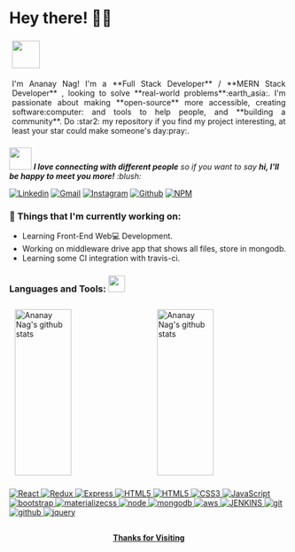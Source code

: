 <!-- Greeting -->

# Hey there! :wave::smiley:

<!--Introduction -->

<img width="50" height="50" align="center"
         src="https://avatars.githubusercontent.com/u/36204888?&v=4" style="margin:5px;text-align: justify;" />
<p style="margin:5px;text-align: justify;">
I'm Ananay Nag! I'm a  **Full Stack Developer** / **MERN Stack Developer** , looking to solve **real-world problems**:earth_asia:. I'm passionate about making **open-source** more accessible, creating software:computer: and tools to help people, and **building a community**. Do :star2: my repository if you find my project interesting, at least your star could make someone's day:pray:.</p>
<br>
<img src="https://media.giphy.com/media/LnQjpWaON8nhr21vNW/giphy.gif" width="40"> <em><b>I love connecting with different people</b> so if you want to say <b>hi, I'll be happy to meet you more!</b> :blush:</em>

<!-- Your badges -->

[![Linkedin](https://img.shields.io/badge/ananay-blue?style=flat&logo=Linkedin&logoColor=white)](https://www.linkedin.com/in/ananay-nag)
[![Gmail](https://img.shields.io/badge/-ananaynag1994s-c14438?style=flat&logo=Gmail&logoColor=white)](mailto:ananaynag1994s@gmail.com)
[![Instagram](https://img.shields.io/badge/-ananay-c13584?style=flat&labelColor=c13584&logo=instagram&logoColor=white)](https://www.instagram.com/chaurasiya.anu)
[![Github](https://img.shields.io/badge/ananay-black?style=flat&labelColor=black&logo=github&logoColor=white)](https://gitstats.me/ananay-nag)
[![NPM](https://img.shields.io/badge/ananay-white?style=flat&labelColor=white&logo=NPM&logoColor=white)](https://www.npmjs.com/~ananay-nag)

<!-- Sample Dev class image -->

### 💼 Things that I'm currently working on:

- Learning Front-End Web:computer: Development.
- Working on middleware drive app that shows all files, store in mongodb.
- Learning some CI integration with travis-ci.


### Languages and Tools: <img src="https://media.giphy.com/media/WUlplcMpOCEmTGBtBW/giphy.gif" width="30">

<div height="50%">
  <a href="https://gitstats.me/ananay-nag">
    <img width="45%" height="300" align="center" alt="Ananay Nag's github stats"
         src="https://github-readme-stats.vercel.app/api?username=ananay-nag&show_icons=true&theme=algolia&count_private=true&include_all_commits=true" style="margin:10px"/>
    <img width="45%" height="300" align="right" alt="Ananay Nag's github stats" 
         src="https://github-readme-stats.vercel.app/api/top-langs/?username=ananay-nag&theme=radical&title_color=8E2DE2&text_color=fff" style="margin:10px"/>
   <!-- <img width="30%" height="auto" align="right" alt="Joykishan's github stats" 
         src="https://github-readme-stats.vercel.app/api/top-langs/?username=joykishansharma&layout=compact" />
         
NOTE: Top languages does not indicate my skill level or something like that, it's a github metric of which languages i have the most code on github. -->
  </a>
</div>

 <!-- icons -->

![React](https://img.shields.io/badge/React-grey?style=for-the-badge&logo=React&logoColor=white&labelColor=8E2DE2)
![Redux](https://img.shields.io/badge/Redux-grey?style=for-the-badge&logo=Redux&logoColor=white&labelColor=8E2DE2)
![Express](https://img.shields.io/badge/Express-grey?style=for-the-badge&logo=Express&logoColor=white&labelColor=8E2DE2)
![HTML5](https://img.shields.io/badge/html%205-grey?style=for-the-badge&logo=html5&logoColor=white&labelColor=8E2DE2)
![HTML5](https://img.shields.io/badge/html%205-grey?style=for-the-badge&logo=html5&logoColor=white&labelColor=8E2DE2)
![CSS3](https://img.shields.io/badge/css%203-grey?style=for-the-badge&logo=css3&logoColor=white&labelColor=8E2DE2)
![JavaScript](https://img.shields.io/badge/-JavaScript-grey?style=for-the-badge&logo=javascript&logoColor=white&labelColor=8E2DE2)
![bootstrap](https://img.shields.io/badge/-bootstrap-grey?style=for-the-badge&logo=bootstrap&logoColor=white&labelColor=8E2DE2)
![materializecss](https://img.shields.io/badge/Materialize%20css-grey?style=for-the-badge&logo=google&logoColor=white&labelColor=8E2DE2)
![node](https://img.shields.io/badge/-node-grey?style=for-the-badge&logo=node.js&logoColor=white&labelColor=8E2DE2)
![mongodb](https://img.shields.io/badge/-mongodb-grey?style=for-the-badge&logo=mongodb&logoColor=white&labelColor=8E2DE2)
![aws](https://img.shields.io/badge/-aws-grey?style=for-the-badge&logo=amazon&logoColor=white&labelColor=8E2DE2)
![JENKINS](https://img.shields.io/badge/-JENKINS-grey?style=for-the-badge&logo=JENKINS&logoColor=white&labelColor=8E2DE2)
![git](https://img.shields.io/badge/-git-grey?style=for-the-badge&logo=git&logoColor=white&labelColor=8E2DE2)
![github](https://img.shields.io/badge/-github-grey?style=for-the-badge&logo=github&logoColor=white&labelColor=8E2DE2)
![jquery](https://img.shields.io/badge/-jquery-grey?style=for-the-badge&logo=jquery&logoColor=white&labelColor=8E2DE2)

## <h4 align="center"> Thanks for Visiting </h4>

